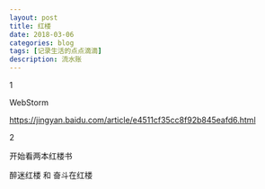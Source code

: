 ```yaml
---
layout: post
title: 红楼
date: 2018-03-06
categories: blog
tags: [记录生活的点点滴滴]
description: 流水账
---
```


1

WebStorm

https://jingyan.baidu.com/article/e4511cf35cc8f92b845eafd6.html

2

开始看两本红楼书

醉迷红楼 和 奋斗在红楼














